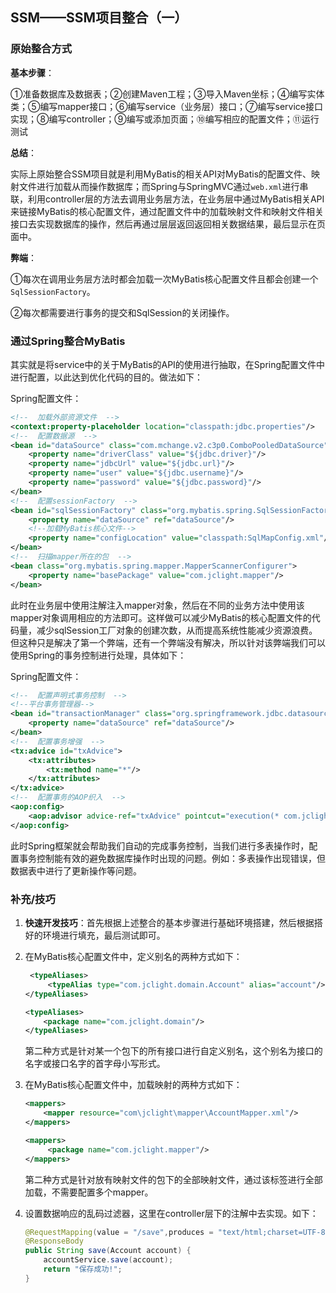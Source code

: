 ## SSM——SSM项目整合（一）

### 原始整合方式

**基本步骤**：

①准备数据库及数据表；②创建Maven工程；③导入Maven坐标；④编写实体类；⑤编写mapper接口；⑥编写service（业务层）接口；⑦编写service接口实现；⑧编写controller；⑨编写或添加页面；⑩编写相应的配置文件；⑪运行测试

**总结**：

实际上原始整合SSM项目就是利用MyBatis的相关API对MyBatis的配置文件、映射文件进行加载从而操作数据库；而Spring与SpringMVC通过`web.xml`进行串联，利用controller层的方法去调用业务层方法，在业务层中通过MyBatis相关API来链接MyBatis的核心配置文件，通过配置文件中的加载映射文件和映射文件相关接口去实现数据库的操作，然后再通过层层返回返回相关数据结果，最后显示在页面中。

**弊端**：

①每次在调用业务层方法时都会加载一次MyBatis核心配置文件且都会创建一个`SqlSessionFactory`。

②每次都需要进行事务的提交和SqlSession的关闭操作。

### 通过Spring整合MyBatis

其实就是将service中的关于MyBatis的API的使用进行抽取，在Spring配置文件中进行配置，以此达到优化代码的目的。做法如下：

Spring配置文件：

```xml
<!--  加载外部资源文件  -->
<context:property-placeholder location="classpath:jdbc.properties"/>
<!--  配置数据源  -->
<bean id="dataSource" class="com.mchange.v2.c3p0.ComboPooledDataSource">
    <property name="driverClass" value="${jdbc.driver}"/>
    <property name="jdbcUrl" value="${jdbc.url}"/>
    <property name="user" value="${jdbc.username}"/>
    <property name="password" value="${jdbc.password}"/>
</bean>
<!--  配置sessionFactory  -->
<bean id="sqlSessionFactory" class="org.mybatis.spring.SqlSessionFactoryBean">
    <property name="dataSource" ref="dataSource"/>
    <!--加载MyBatis核心文件-->
    <property name="configLocation" value="classpath:SqlMapConfig.xml"/>
</bean>
<!--  扫描mapper所在的包  -->
<bean class="org.mybatis.spring.mapper.MapperScannerConfigurer">
    <property name="basePackage" value="com.jclight.mapper"/>
</bean>
```

此时在业务层中使用注解注入mapper对象，然后在不同的业务方法中使用该mapper对象调用相应的方法即可。这样做可以减少MyBatis的核心配置文件的代码量，减少sqlSession工厂对象的创建次数，从而提高系统性能减少资源浪费。但这种只是解决了第一个弊端，还有一个弊端没有解决，所以针对该弊端我们可以使用Spring的事务控制进行处理，具体如下：

Spring配置文件：

```xml
<!--  配置声明式事务控制  -->
<!--平台事务管理器-->
<bean id="transactionManager" class="org.springframework.jdbc.datasource.DataSourceTransactionManager">
    <property name="dataSource" ref="dataSource"/>
</bean>
<!--  配置事务增强  -->
<tx:advice id="txAdvice">
    <tx:attributes>
        <tx:method name="*"/>
    </tx:attributes>
</tx:advice>
<!--  配置事务的AOP织入  -->
<aop:config>
    <aop:advisor advice-ref="txAdvice" pointcut="execution(* com.jclight.service.impl.*.*(..))"/>
</aop:config>
```

此时Spring框架就会帮助我们自动的完成事务控制，当我们进行多表操作时，配置事务控制能有效的避免数据库操作时出现的问题。例如：多表操作出现错误，但数据表中进行了更新操作等问题。

### 补充/技巧

1. **快速开发技巧**：首先根据上述整合的基本步骤进行基础环境搭建，然后根据搭好的环境进行填充，最后测试即可。

2. 在MyBatis核心配置文件中，定义别名的两种方式如下：

   ```xml
    <typeAliases>
        <typeAlias type="com.jclight.domain.Account" alias="account"/>
   </typeAliases>
   ```

   ```xml
   <typeAliases>
       <package name="com.jclight.domain"/>
   </typeAliases>
   ```

   第二种方式是针对某一个包下的所有接口进行自定义别名，这个别名为接口的名字或接口名字的首字母小写形式。

3. 在MyBatis核心配置文件中，加载映射的两种方式如下：

   ```xml
   <mappers>
       <mapper resource="com\jclight\mapper\AccountMapper.xml"/>
   </mappers>
   ```

   ```xml
   <mappers>
        <package name="com.jclight.mapper"/>
   </mappers>
   ```

   第二种方式是针对放有映射文件的包下的全部映射文件，通过该标签进行全部加载，不需要配置多个mapper。

4. 设置数据响应的乱码过滤器，这里在controller层下的注解中去实现。如下：

   ```java
   @RequestMapping(value = "/save",produces = "text/html;charset=UTF-8")
   @ResponseBody
   public String save(Account account) {
       accountService.save(account);
       return "保存成功!";
   }
   ```

   
